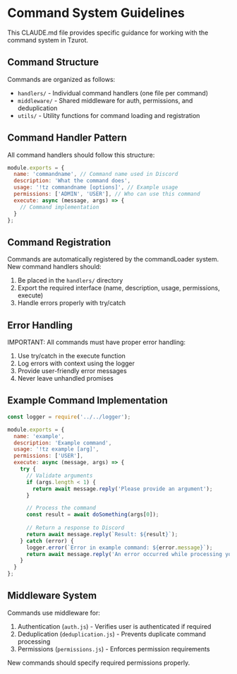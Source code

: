# Command System Guidelines

This CLAUDE.md file provides specific guidance for working with the command system in Tzurot.

## Command Structure

Commands are organized as follows:

- `handlers/` - Individual command handlers (one file per command)
- `middleware/` - Shared middleware for auth, permissions, and deduplication
- `utils/` - Utility functions for command loading and registration

## Command Handler Pattern

All command handlers should follow this structure:

```javascript
module.exports = {
  name: 'commandname', // Command name used in Discord
  description: 'What the command does',
  usage: '!tz commandname [options]', // Example usage
  permissions: ['ADMIN', 'USER'], // Who can use this command
  execute: async (message, args) => {
    // Command implementation
  }
};
```

## Command Registration

Commands are automatically registered by the commandLoader system. New command handlers should:

1. Be placed in the `handlers/` directory
2. Export the required interface (name, description, usage, permissions, execute)
3. Handle errors properly with try/catch

## Error Handling

IMPORTANT: All commands must have proper error handling:

1. Use try/catch in the execute function
2. Log errors with context using the logger
3. Provide user-friendly error messages
4. Never leave unhandled promises

## Example Command Implementation

```javascript
const logger = require('../../logger');

module.exports = {
  name: 'example',
  description: 'Example command',
  usage: '!tz example [arg]',
  permissions: ['USER'],
  execute: async (message, args) => {
    try {
      // Validate arguments
      if (args.length < 1) {
        return await message.reply('Please provide an argument');
      }

      // Process the command
      const result = await doSomething(args[0]);
      
      // Return a response to Discord
      return await message.reply(`Result: ${result}`);
    } catch (error) {
      logger.error(`Error in example command: ${error.message}`);
      return await message.reply('An error occurred while processing your command');
    }
  }
};
```

## Middleware System

Commands use middleware for:

1. Authentication (`auth.js`) - Verifies user is authenticated if required
2. Deduplication (`deduplication.js`) - Prevents duplicate command processing
3. Permissions (`permissions.js`) - Enforces permission requirements

New commands should specify required permissions properly.